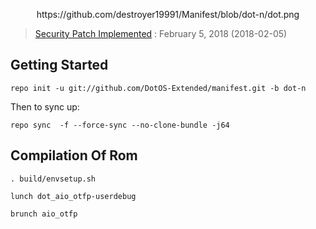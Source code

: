  <p align="center">
https://github.com/destroyer19991/Manifest/blob/dot-n/dot.png
</p>
 
 > [Security Patch Implemented](https://source.android.com/security/bulletin/) : February 5, 2018 (2018-02-05)

Getting Started
---------------

    repo init -u git://github.com/DotOS-Extended/manifest.git -b dot-n

Then to sync up:

    repo sync  -f --force-sync --no-clone-bundle -j64


 Compilation Of Rom
 ----------------------------------


	. build/envsetup.sh
   
    lunch dot_aio_otfp-userdebug
   
	brunch aio_otfp
